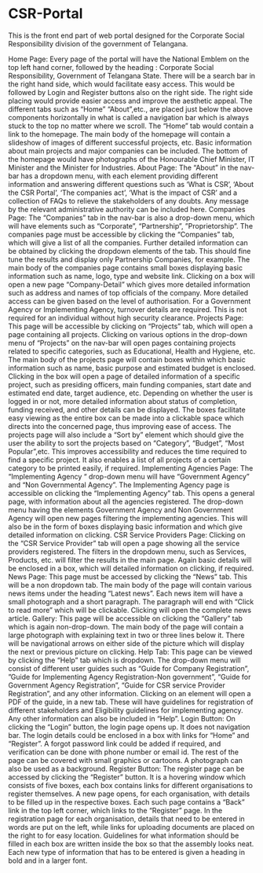# CSR-Portal
This is the front end part of web portal designed for the Corporate Social Responsibility division of the government of Telangana.

Home Page:
Every page of the portal will have the National Emblem on
the top left hand corner, followed by the heading : Corporate
Social Responsibility, Government of Telangana State. There will
be a search bar in the right hand side, which would facilitate easy
access. This would be followed by Login and Register buttons
also on the right side. The right side placing would provide easier
access and improve the aesthetic appeal.
The different tabs such as “Home” “About”,etc., are placed
just below the above components horizontally in what is called a
navigation bar which is always stuck to the top no matter where
we scroll. The “Home” tab would contain a link to the homepage.
The main body of the homepage will contain a slideshow of
images of different successful projects, etc. Basic information
about main projects and major companies can be included. The
bottom of the homepage would have photographs of the
Honourable Chief Minister, IT Minister and the Minister for
Industries.
About Page:
The “About” in the nav-bar has a dropdown menu, with each
element providing different information and answering different
questions such as ‘What is CSR’, ‘About the CSR Portal’, ‘The
companies act’, ‘What is the impact of CSR’ and a collection of
FAQs to relieve the stakeholders of any doubts. Any message by
the relevant administrative authority can be included here.
Companies Page:
The “Companies” tab in the nav-bar is also a drop-down
menu, which will have elements such as “Corporate”,
“Partnership”, ”Proprietorship”.
The companies page must be accessible by clicking the
“Companies” tab, which will give a list of all the companies.
Further detailed information can be obtained by clicking the
dropdown elements of the tab. This should fine tune the results
and display only Partnership Companies, for example. The main
body of the companies page contains small boxes displaying
basic information such as name, logo, type and website link.
Clicking on a box will open a new page “Company-Detail” which
gives more detailed information such as address and names of
top officials of the company. More detailed access can be given
based on the level of authorisation. For a Government Agency or
Implementing Agency, turnover details are required. This is not
required for an individual without high security clearance.
Projects Page:
This page will be accessible by clicking on “Projects” tab,
which will open a page containing all projects. Clicking on
various options in the drop-down menu of “Projects” on the
nav-bar will open pages containing projects related to specific
categories, such as Educational, Health and Hygiene, etc. The
main body of the projects page will contain boxes within which
basic information such as name, basic purpose and estimated
budget is enclosed. Clicking in the box will open a page of
detailed information of a specific project, such as presiding
officers, main funding companies, start date and estimated end
date, target audience, etc. Depending on whether the user is
logged in or not, more detailed information about status of
completion, funding received, and other details can be displayed.
The boxes facilitate easy viewing as the entire box can be made
into a clickable space which directs into the concerned page,
thus improving ease of access. The projects page will also
include a “Sort by” element which should give the user the ability
to sort the projects based on “Category”, “Budget”, “Most
Popular”,etc. This improves accessibility and reduces the time
required to find a specific project. It also enables a list of all
projects of a certain category to be printed easily, if required.
Implementing Agencies Page:
The “Implementing Agency “ drop-down menu will have
“Government Agency” and “Non Governmental Agency”. The
Implementing Agency page is accessible on clicking the
“Implementing Agency” tab. This opens a general page, with
information about all the agencies registered. The drop-down
menu having the elements Government Agency and Non
Government Agency will open new pages filtering the
implementing agencies. This will also be in the form of boxes
displaying basic information and which give detailed
information on clicking.
CSR Service Providers Page:
Clicking on the “CSR Service Provider” tab will open a page
showing all the service providers registered. The filters in the
dropdown menu, such as Services, Products, etc. will filter the
results in the main page. Again basic details will be enclosed in a
box, which will detailed information on clicking, if required.
News Page:
This page must be accessed by clicking the “News” tab. This
will be a non dropdown tab. The main body of the page will
contain various news items under the heading “Latest news”.
Each news item will have a small photograph and a short
paragraph. The paragraph will end with “Click to read more”
which will be clickable. Clicking will open the complete news
article.
Gallery:
This page will be accessible on clicking the “Gallery” tab which is
again non-drop-down. The main body of the page will contain a
large photograph with explaining text in two or three lines below
it. There will be navigational arrows on either side of the picture
which will display the next or previous picture on clicking.
Help Tab:
This page can be viewed by clicking the “Help” tab which is
dropdown. The drop-down menu will consist of different user
guides such as “Guide for Company Registration”, ”Guide for
Implementing Agency Registration-Non government”, “Guide for
Government Agency Registration”, “Guide for CSR service
Provider Registration”, and any other information. Clicking on an
element will open a PDF of the guide, in a new tab.
These will have guidelines for registration of different
stakeholders and Eligibility guidelines for implementing agency.
Any other information can also be included in “Help”.
Login Button:
On clicking the “Login” button, the login page opens up. It
does not navigation bar. The login details could be enclosed in a
box with links for “Home” and “Register”. A forgot password link
could be added if required, and verification can be done with
phone number or email id. The rest of the page can be covered
with small graphics or cartoons. A photograph can also be used
as a background.
Register Button:
The register page can be accessed by clicking the “Register”
button. It is a hovering window which consists of five boxes, each
box contains links for different organisations to register
themselves. A new page opens, for each organisation, with details
to be filled up in the respective boxes. Each such page contains a
“Back” link in the top left corner, which links to the “Register”
page. In the registration page for each organisation, details that
need to be entered in words are put on the left, while links for
uploading documents are placed on the right to for easy location.
Guidelines for what information should be filled in each box are
written inside the box so that the assembly looks neat. Each new
type of information that has to be entered is given a heading in
bold and in a larger font.
